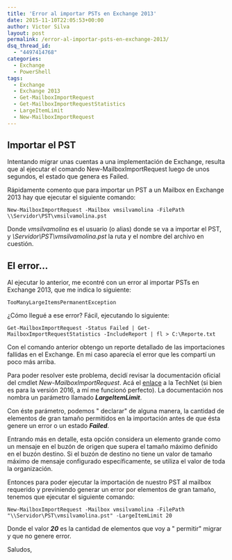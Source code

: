 ```yaml
---
title: 'Error al importar PSTs en Exchange 2013'
date: 2015-11-10T22:05:53+00:00
author: Victor Silva
layout: post
permalink: /error-al-importar-psts-en-exchange-2013/
dsq_thread_id:
  - "4497414768"
categories:
  - Exchange
  - PowerShell
tags:
  - Exchange
  - Exchange 2013
  - Get-MailboxImportRequest
  - Get-MailboxImportRequestStatistics
  - LargeItemLimit
  - New-MailboxImportRequest
---
```

## Importar el PST

Intentando migrar unas cuentas a una implementación de Exchange, resulta que al ejecutar el comando New-MailboxImportRequest luego de unos segundos, el estado que genera es Failed.

Rápidamente comento que para importar un PST a un Mailbox en Exchange 2013 hay que ejecutar el siguiente comando:

    New-MailboxImportRequest -Mailbox vmsilvamolina -FilePath \\Servidor\PST\vmsilvamolina.pst
    

Donde _vmsilvamolina_ es el usuario (o alias) donde se va a importar el PST, y _\Servidor\PST\vmsilvamolina.pst_ la ruta y el nombre del archivo en cuestión.

## El error&#8230;

Al ejecutar lo anterior, me econtré con un error al importar PSTs en Exchange 2013, que me indica lo siguiente:

    TooManyLargeItemsPermanentException
    

¿Cómo llegué a ese error? Fácil, ejecutando lo siguiente:

    Get-MailboxImportRequest -Status Failed | Get-MailboxImportRequestStatistics -IncludeReport | fl > C:\Reporte.txt
    

Con el comando anterior obtengo un reporte detallado de las importaciones fallidas en el Exchange. En mi caso aparecía el error que les compartí un poco más arriba.

Para poder resolver este problema, decidí revisar la documentación oficial del cmdlet _New-MailboxImportRequest_. Acá el [enlace](https://technet.microsoft.com/en-us/library/ff607310%28v=exchg.160%29.aspx) a la TechNet (si bien es para la versión 2016, a mí me funcionó perfecto). La documentación nos nombra un parámetro llamado **_LargeItemLimit_**.

Con éste parámetro, podemos "
declarar"
 de alguna manera, la cantidad de elementos de gran tamaño permitidos en la importación antes de que ésta genere un error o un estado **_Failed_**.

Entrando más en detalle, esta opción considera un elemento grande como un mensaje en el buzón de origen que supera el tamaño máximo definido en el buzón destino. Si el buzón de destino no tiene un valor de tamaño máximo de mensaje configurado específicamente, se utiliza el valor de toda la organización.

Entonces para poder ejecutar la importación de nuestro PST al mailbox requerido y previniendo generar un error por elementos de gran tamaño, tenemos que ejecutar el siguiente comando:

    New-MailboxImportRequest -Mailbox vmsilvamolina -FilePath "\\Servidor\PST\vmsilvamolina.pst" -LargeItemLimit 20
    

Donde el valor **_20_** es la cantidad de elementos que voy a "
permitir"
 migrar y que no genere error.

Saludos,